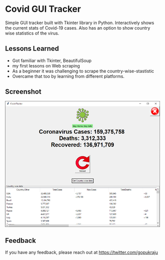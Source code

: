 # Covid GUI Tracker

Simple GUI tracker built with Tkinter library in Python. Interactively shows the current stats of Covid-19 cases. Also has an option to show country wise statistics of the virus. 

## Lessons Learned

- Got familiar with Tkinter, BeautifulSoup
- my first lessons on Web scraping
- As a beginner it was challenging to scrape the country-wise-stastistic
- Overcame that too by learning from different platforms.

## Screenshot
![App Screenshot](https://github.com/gopukraju/fun-learning-projects/blob/main/Covid%20GUI%20Tracker/Tracker.PNG)

## Feedback

If you have any feedback, please reach out at https://twitter.com/gopukraju
